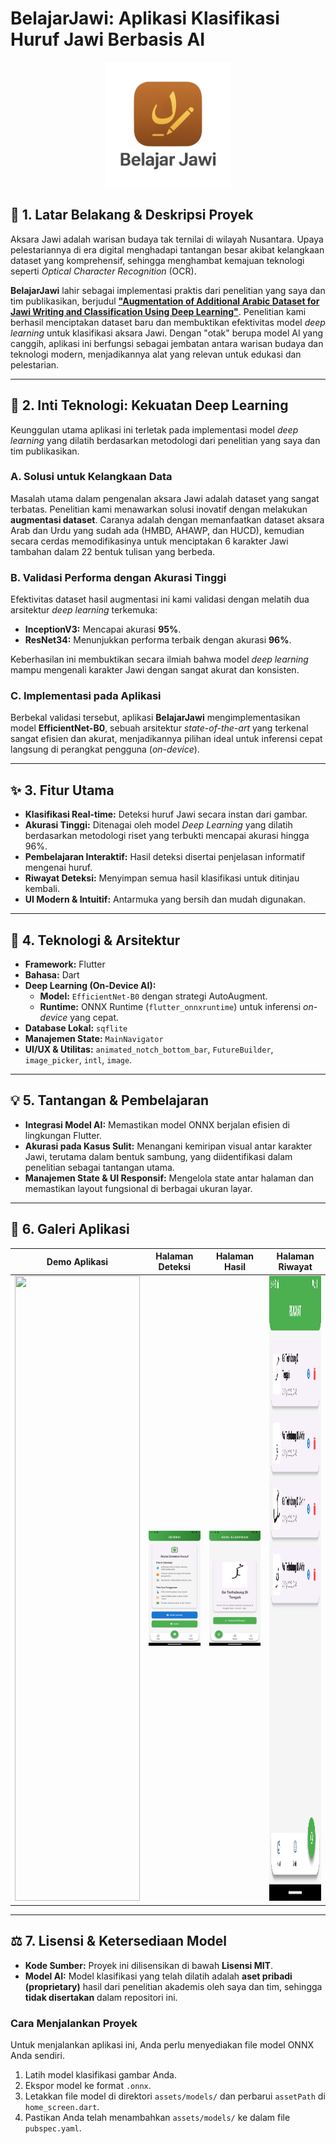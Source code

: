 # BelajarJawi: Aplikasi Klasifikasi Huruf Jawi Berbasis AI

<p align="center">
  <img src="Logo_Belajar_Jawi.png" width="200">
</p>

## 📖 1. Latar Belakang & Deskripsi Proyek

Aksara Jawi adalah warisan budaya tak ternilai di wilayah Nusantara. Upaya pelestariannya di era digital menghadapi tantangan besar akibat kelangkaan dataset yang komprehensif, sehingga menghambat kemajuan teknologi seperti *Optical Character Recognition* (OCR).

**BelajarJawi** lahir sebagai implementasi praktis dari penelitian yang saya dan tim publikasikan, berjudul **["Augmentation of Additional Arabic Dataset for Jawi Writing and Classification Using Deep Learning"](https://garuda.kemdikbud.go.id/documents/detail/4167953)**. Penelitian kami berhasil menciptakan dataset baru dan membuktikan efektivitas model *deep learning* untuk klasifikasi aksara Jawi. Dengan "otak" berupa model AI yang canggih, aplikasi ini berfungsi sebagai jembatan antara warisan budaya dan teknologi modern, menjadikannya alat yang relevan untuk edukasi dan pelestarian.

---

## 🧠 2. Inti Teknologi: Kekuatan Deep Learning

Keunggulan utama aplikasi ini terletak pada implementasi model *deep learning* yang dilatih berdasarkan metodologi dari penelitian yang saya dan tim publikasikan.

### A. Solusi untuk Kelangkaan Data
Masalah utama dalam pengenalan aksara Jawi adalah dataset yang sangat terbatas. Penelitian kami menawarkan solusi inovatif dengan melakukan **augmentasi dataset**. Caranya adalah dengan memanfaatkan dataset aksara Arab dan Urdu yang sudah ada (HMBD, AHAWP, dan HUCD), kemudian secara cerdas memodifikasinya untuk menciptakan 6 karakter Jawi tambahan dalam 22 bentuk tulisan yang berbeda.

### B. Validasi Performa dengan Akurasi Tinggi
Efektivitas dataset hasil augmentasi ini kami validasi dengan melatih dua arsitektur *deep learning* terkemuka:
* **InceptionV3:** Mencapai akurasi **95%**.
* **ResNet34:** Menunjukkan performa terbaik dengan akurasi **96%**.

Keberhasilan ini membuktikan secara ilmiah bahwa model *deep learning* mampu mengenali karakter Jawi dengan sangat akurat dan konsisten.

### C. Implementasi pada Aplikasi
Berbekal validasi tersebut, aplikasi **BelajarJawi** mengimplementasikan model **EfficientNet-B0**, sebuah arsitektur *state-of-the-art* yang terkenal sangat efisien dan akurat, menjadikannya pilihan ideal untuk inferensi cepat langsung di perangkat pengguna (*on-device*).

---

## ✨ 3. Fitur Utama

-   **Klasifikasi Real-time:** Deteksi huruf Jawi secara instan dari gambar.
-   **Akurasi Tinggi:** Ditenagai oleh model *Deep Learning* yang dilatih berdasarkan metodologi riset yang terbukti mencapai akurasi hingga 96%.
-   **Pembelajaran Interaktif:** Hasil deteksi disertai penjelasan informatif mengenai huruf.
-   **Riwayat Deteksi:** Menyimpan semua hasil klasifikasi untuk ditinjau kembali.
-   **UI Modern & Intuitif:** Antarmuka yang bersih dan mudah digunakan.

---

## 🚀 4. Teknologi & Arsitektur

-   **Framework:** Flutter
-   **Bahasa:** Dart
-   **Deep Learning (On-Device AI):**
    -   **Model:** `EfficientNet-B0` dengan strategi AutoAugment.
    -   **Runtime:** ONNX Runtime (`flutter_onnxruntime`) untuk inferensi *on-device* yang cepat.
-   **Database Lokal:** `sqflite`
-   **Manajemen State:** `MainNavigator`
-   **UI/UX & Utilitas:** `animated_notch_bottom_bar`, `FutureBuilder`, `image_picker`, `intl`, `image`.

---

## 💡 5. Tantangan & Pembelajaran

-   **Integrasi Model AI:** Memastikan model ONNX berjalan efisien di lingkungan Flutter.
-   **Akurasi pada Kasus Sulit:** Menangani kemiripan visual antar karakter Jawi, terutama dalam bentuk sambung, yang diidentifikasi dalam penelitian sebagai tantangan utama.
-   **Manajemen State & UI Responsif:** Mengelola state antar halaman dan memastikan layout fungsional di berbagai ukuran layar.

---

## 📸 6. Galeri Aplikasi

| Demo Aplikasi | Halaman Deteksi | Halaman Hasil | Halaman Riwayat |
| :---: | :---: | :---: | :---: |
| <img src="demo and screenshot/app_demo.gif" width="200" height ="1000"> | <img src="demo and screenshot/main_page.png" width="200"> | <img src="demo and screenshot/result_page.png" width="200"> | <img src="demo and screenshot/history_page.png" width="200" height ="1000"> | 



---

## ⚖️ 7. Lisensi & Ketersediaan Model

-   **Kode Sumber:** Proyek ini dilisensikan di bawah **Lisensi MIT**.
-   **Model AI:** Model klasifikasi yang telah dilatih adalah **aset pribadi (proprietary)** hasil dari penelitian akademis oleh saya dan tim, sehingga **tidak disertakan** dalam repositori ini.

### Cara Menjalankan Proyek
Untuk menjalankan aplikasi ini, Anda perlu menyediakan file model ONNX Anda sendiri.
1.  Latih model klasifikasi gambar Anda.
2.  Ekspor model ke format `.onnx`.
3.  Letakkan file model di direktori `assets/models/` dan perbarui `assetPath` di `home_screen.dart`.
4.  Pastikan Anda telah menambahkan `assets/models/` ke dalam file `pubspec.yaml`.
